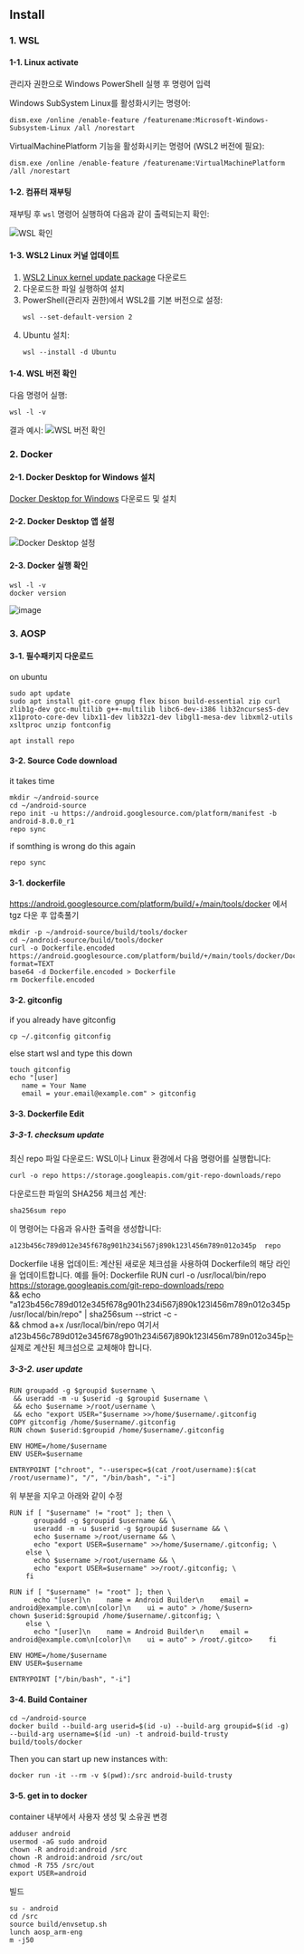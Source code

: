 ## Install

### 1. WSL

#### 1-1. Linux activate
관리자 권한으로 Windows PowerShell 실행 후 명령어 입력

Windows SubSystem Linux를 활성화시키는 명령어:
```
dism.exe /online /enable-feature /featurename:Microsoft-Windows-Subsystem-Linux /all /norestart
```

VirtualMachinePlatform 기능을 활성화시키는 명령어 (WSL2 버전에 필요):
```
dism.exe /online /enable-feature /featurename:VirtualMachinePlatform /all /norestart
```

#### 1-2. 컴퓨터 재부팅
재부팅 후 `wsl` 명령어 실행하여 다음과 같이 출력되는지 확인:

![WSL 확인](https://github.com/user-attachments/assets/73e7fc10-65c7-4f35-a4ea-b6d89446abe2)

#### 1-3. WSL2 Linux 커널 업데이트
1. [WSL2 Linux kernel update package](https://aka.ms/wsl2kernel) 다운로드
2. 다운로드한 파일 실행하여 설치
3. PowerShell(관리자 권한)에서 WSL2를 기본 버전으로 설정:
   ```
   wsl --set-default-version 2
   ```
4. Ubuntu 설치:
   ```
   wsl --install -d Ubuntu
   ```

#### 1-4. WSL 버전 확인
다음 명령어 실행:
```
wsl -l -v
```

결과 예시:
![WSL 버전 확인](https://github.com/user-attachments/assets/313cd0a1-84b8-47ff-b37b-70439624b03f)

### 2. Docker

#### 2-1. Docker Desktop for Windows 설치
[Docker Desktop for Windows](https://docs.docker.com/desktop/install/windows-install/) 다운로드 및 설치

#### 2-2. Docker Desktop 앱 설정
![Docker Desktop 설정](https://github.com/user-attachments/assets/efe2ead0-6001-4a8f-bcd8-36645717b6ed)

#### 2-3. Docker 실행 확인
```
wsl -l -v
docker version
```
![image](https://github.com/user-attachments/assets/da694025-3fa3-42a0-a710-d41f720efc21)

### 3. AOSP

#### 3-1. 필수패키지 다운로드
on ubuntu
```
sudo apt update
sudo apt install git-core gnupg flex bison build-essential zip curl zlib1g-dev gcc-multilib g++-multilib libc6-dev-i386 lib32ncurses5-dev x11proto-core-dev libx11-dev lib32z1-dev libgl1-mesa-dev libxml2-utils xsltproc unzip fontconfig
```
```
apt install repo
```

#### 3-2. Source Code download
it takes time
```
mkdir ~/android-source
cd ~/android-source
repo init -u https://android.googlesource.com/platform/manifest -b android-8.0.0_r1
repo sync
```
if somthing is wrong do this again
```
repo sync
```

#### 3-1. dockerfile
https://android.googlesource.com/platform/build/+/main/tools/docker
에서 tgz 다운 후 압축풀기

```
mkdir -p ~/android-source/build/tools/docker
cd ~/android-source/build/tools/docker
curl -o Dockerfile.encoded https://android.googlesource.com/platform/build/+/main/tools/docker/Dockerfile?format=TEXT
base64 -d Dockerfile.encoded > Dockerfile
rm Dockerfile.encoded
```

#### 3-2. gitconfig
if you already have gitconfig
```
cp ~/.gitconfig gitconfig
```

else start wsl and type this down
```
touch gitconfig
echo "[user]
   name = Your Name
   email = your.email@example.com" > gitconfig
```

#### 3-3. Dockerfile Edit
##### 3-3-1. checksum update
최신 repo 파일 다운로드:
WSL이나 Linux 환경에서 다음 명령어를 실행합니다:
```
curl -o repo https://storage.googleapis.com/git-repo-downloads/repo
```
다운로드한 파일의 SHA256 체크섬 계산:
```
sha256sum repo
```
이 명령어는 다음과 유사한 출력을 생성합니다:
```
a123b456c789d012e345f678g901h234i567j890k123l456m789n012o345p  repo
```
Dockerfile 내용 업데이트:
계산된 새로운 체크섬을 사용하여 Dockerfile의 해당 라인을 업데이트합니다. 예를 들어:
Dockerfile RUN curl -o /usr/local/bin/repo https://storage.googleapis.com/git-repo-downloads/repo \
 && echo "a123b456c789d012e345f678g901h234i567j890k123l456m789n012o345p  /usr/local/bin/repo" | sha256sum --strict -c - \
 && chmod a+x /usr/local/bin/repo
여기서 a123b456c789d012e345f678g901h234i567j890k123l456m789n012o345p는 실제로 계산된 체크섬으로 교체해야 합니다.

##### 3-3-2. user update
```
RUN groupadd -g $groupid $username \
 && useradd -m -u $userid -g $groupid $username \
 && echo $username >/root/username \
 && echo "export USER="$username >>/home/$username/.gitconfig
COPY gitconfig /home/$username/.gitconfig
RUN chown $userid:$groupid /home/$username/.gitconfig

ENV HOME=/home/$username
ENV USER=$username

ENTRYPOINT ["chroot", "--userspec=$(cat /root/username):$(cat /root/username)", "/", "/bin/bash", "-i"]
```
위 부분을 지우고 아래와 같이 수정
```
RUN if [ "$username" != "root" ]; then \
      groupadd -g $groupid $username && \
      useradd -m -u $userid -g $groupid $username && \
      echo $username >/root/username && \
      echo "export USER=$username" >>/home/$username/.gitconfig; \
    else \
      echo $username >/root/username && \
      echo "export USER=$username" >>/root/.gitconfig; \
    fi
                                                                                                                        RUN if [ "$username" != "root" ]; then \
      echo "[user]\n    name = Android Builder\n    email = android@example.com\n[color]\n    ui = auto" > /home/$usern>      chown $userid:$groupid /home/$username/.gitconfig; \
    else \
      echo "[user]\n    name = Android Builder\n    email = android@example.com\n[color]\n    ui = auto" > /root/.gitco>    fi

ENV HOME=/home/$username
ENV USER=$username

ENTRYPOINT ["/bin/bash", "-i"]
```

#### 3-4. Build Container
```
cd ~/android-source
docker build --build-arg userid=$(id -u) --build-arg groupid=$(id -g) --build-arg username=$(id -un) -t android-build-trusty build/tools/docker
```
Then you can start up new instances with:
```
docker run -it --rm -v $(pwd):/src android-build-trusty
```
#### 3-5. get in to docker
container 내부에서 사용자 생성 및 소유권 변경
```
adduser android
usermod -aG sudo android
chown -R android:android /src
chown -R android:android /src/out
chmod -R 755 /src/out
export USER=android
```
빌드
```
su - android
cd /src
source build/envsetup.sh
lunch aosp_arm-eng
m -j50
```
